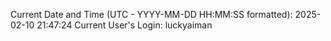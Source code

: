 Current Date and Time (UTC - YYYY-MM-DD HH:MM:SS formatted): 2025-02-10 21:47:24
Current User's Login: luckyaiman
